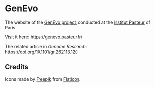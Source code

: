 # GenEvo

The website of the [GenEvo project](https://research.pasteur.fr/fr/project/genevo-project), conducted at the [Institut Pasteur](https://www.pasteur.fr/en) of Paris.

Visit it here: https://genevo.pasteur.fr/

The related article in *Genome Research*: https://doi.org/10.1101/gr.262113.120

## Credits

Icons made by [Freepik](https://www.flaticon.com/authors/freepik) from [Flaticon](https://www.flaticon.com).

